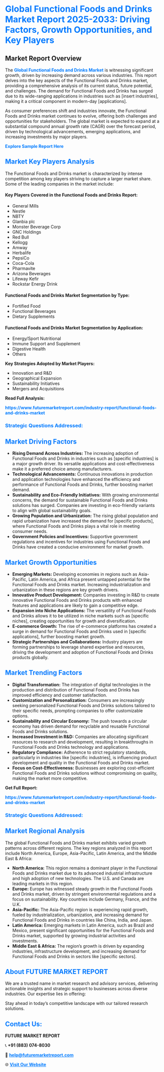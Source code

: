 <h1 style="color: #007BFF;">Global Functional Foods and Drinks Market Report 2025-2033: Driving Factors, Growth Opportunities, and Key Players</h1>

<section id="overview">
<h2>Market Report Overview</h2>
<p>The <a href="https://www.futuremarketreport.com/industry-report/functional-foods-and-drinks-market" style="color: #007BFF; text-decoration: none;"><strong>Global Functional Foods and Drinks Market</strong></a> is witnessing significant growth, driven by increasing demand across various industries. This report delves into the key aspects of the Functional Foods and Drinks market, providing a comprehensive analysis of its current status, future potential, and challenges. The demand for Functional Foods and Drinks has surged due to its wide-ranging applications in industries such as [insert industries], making it a critical component in modern-day [applications].</p>
<p>As consumer preferences shift and industries innovate, the Functional Foods and Drinks market continues to evolve, offering both challenges and opportunities for stakeholders. The global market is expected to expand at a substantial compound annual growth rate (CAGR) over the forecast period, driven by technological advancements, emerging applications, and increasing investments by major players.</p>
</section>

<section id="overview">
<p><a href="https://www.futuremarketreport.com/request-sample/reportId=62954" style="color: #007BFF; text-decoration: none;"><strong>Explore Sample Report Here</strong></a></p>
</section>

<section id="key-players">
<h2 style="color: #007BFF;">Market Key Players Analysis</h2>
<p>The Functional Foods and Drinks market is characterized by intense competition among key players striving to capture a larger market share. Some of the leading companies in the market include:</p>
<h4>Key Players Covered in the Functional Foods and Drinks Report:</h4>
<ul><li>General Mills</li><li>Nestle</li><li>NBTY</li><li>Glanbia plc</li><li>Monster Beverage Corp</li><li>GNC Holdings</li><li>Red Bull</li><li>Kellogg</li><li>Amway</li><li>Herbalife</li><li>PepsiCo</li><li>Coca-Cola</li><li>Pharmavite</li><li>Arizona Beverages</li><li>Lifeway Kefir</li><li>Rockstar Energy Drink</li></ul>
<h4>Functional Foods and Drinks Market Segmentation by Type:</h4>
<ul><li>Fortified Food</li><li>Functional Beverages</li><li>Dietary Supplements</li></ul>

<h4>Functional Foods and Drinks Market Segmentation by Application:</h4>
<ul><li>Energy/Sport Nutritional</li><li>Immune Support and Supplement</li><li>Digestive Health</li><li>Others</li></ul>
<p><strong>Key Strategies Adopted by Market Players:</strong></p>
<ul>
<li>Innovation and R&D</li>
<li>Geographical Expansion</li>
<li>Sustainability Initiatives</li>
<li>Mergers and Acquisitions</li>
</ul>
</section>

<section>
<p><strong>Read Full Analysis: </strong></p><a href="https://www.futuremarketreport.com/industry-report/functional-foods-and-drinks-market" style="color: #007BFF; text-decoration: none;"><strong>https://www.futuremarketreport.com/industry-report/functional-foods-and-drinks-market</strong></a>
<h3 style="color: #007BFF;">Strategic Questions Addressed:</h3>
</section>

<section id="driving-factors">
<h2 style="color: #007BFF;">Market Driving Factors</h2>
<ul>
<li><strong>Rising Demand Across Industries:</strong> The increasing adoption of Functional Foods and Drinks in industries such as [specific industries] is a major growth driver. Its versatile applications and cost-effectiveness make it a preferred choice among manufacturers.</li>
<li><strong>Technological Advancements:</strong> Continuous innovations in production and application technologies have enhanced the efficiency and performance of Functional Foods and Drinks, further boosting market demand.</li>
<li><strong>Sustainability and Eco-Friendly Initiatives:</strong> With growing environmental concerns, the demand for sustainable Functional Foods and Drinks solutions has surged. Companies are investing in eco-friendly variants to align with global sustainability goals.</li>
<li><strong>Growing Population and Urbanization:</strong> The rising global population and rapid urbanization have increased the demand for [specific products], where Functional Foods and Drinks plays a vital role in meeting consumer needs.</li>
<li><strong>Government Policies and Incentives:</strong> Supportive government regulations and incentives for industries using Functional Foods and Drinks have created a conducive environment for market growth.</li>
</ul>
</section>

<section id="growth-opportunities">
<h2 style="color: #007BFF;">Market Growth Opportunities</h2>
<ul>
<li><strong>Emerging Markets:</strong> Developing economies in regions such as Asia-Pacific, Latin America, and Africa present untapped potential for the Functional Foods and Drinks market. Increasing industrialization and urbanization in these regions are key growth drivers.</li>
<li><strong>Innovative Product Development:</strong> Companies investing in R&D to create innovative Functional Foods and Drinks products with enhanced features and applications are likely to gain a competitive edge.</li>
<li><strong>Expansion into Niche Applications:</strong> The versatility of Functional Foods and Drinks allows it to be utilized in niche markets such as [specific niches], creating opportunities for growth and diversification.</li>
<li><strong>E-commerce Growth:</strong> The rise of e-commerce platforms has created a surge in demand for Functional Foods and Drinks used in [specific applications], further boosting market growth.</li>
<li><strong>Strategic Partnerships and Collaborations:</strong> Industry players are forming partnerships to leverage shared expertise and resources, driving the development and adoption of Functional Foods and Drinks products globally.</li>
</ul>
</section>

<section id="trending-factors">
<h2 style="color: #007BFF;">Market Trending Factors</h2>
<ul>
<li><strong>Digital Transformation:</strong> The integration of digital technologies in the production and distribution of Functional Foods and Drinks has improved efficiency and customer satisfaction.</li>
<li><strong>Customization and Personalization:</strong> Consumers are increasingly seeking personalized Functional Foods and Drinks solutions tailored to their specific needs, prompting companies to offer customizable options.</li>
<li><strong>Sustainability and Circular Economy:</strong> The push towards a circular economy has driven demand for recyclable and reusable Functional Foods and Drinks solutions.</li>
<li><strong>Increased Investment in R&D:</strong> Companies are allocating significant resources to research and development, resulting in breakthroughs in Functional Foods and Drinks technology and applications.</li>
<li><strong>Regulatory Compliance:</strong> Adherence to strict regulatory standards, particularly in industries like [specific industries], is influencing product development and quality in the Functional Foods and Drinks market.</li>
<li><strong>Focus on Cost-Effectiveness:</strong> Businesses are exploring cost-efficient Functional Foods and Drinks solutions without compromising on quality, making the market more competitive.</li>
</ul>
</section>

<section>
<p><strong>Get Full Report: </strong></p><a href="https://www.futuremarketreport.com/industry-report/functional-foods-and-drinks-market" style="color: #007BFF; text-decoration: none;"><strong>https://www.futuremarketreport.com/industry-report/functional-foods-and-drinks-market</strong></a>
<h3 style="color: #007BFF;">Strategic Questions Addressed:</h3>
</section>


<section id="regional-analysis">
<h2 style="color: #007BFF;">Market Regional Analysis</h2>
<p>The global Functional Foods and Drinks market exhibits varied growth patterns across different regions. The key regions analyzed in this report include North America, Europe, Asia-Pacific, Latin America, and the Middle East & Africa:</p>
<ul>
<li><strong>North America:</strong> This region remains a dominant player in the Functional Foods and Drinks market due to its advanced industrial infrastructure and high adoption of new technologies. The U.S. and Canada are leading markets in this region.</li>
<li><strong>Europe:</strong> Europe has witnessed steady growth in the Functional Foods and Drinks market, driven by stringent environmental regulations and a focus on sustainability. Key countries include Germany, France, and the U.K.</li>
<li><strong>Asia-Pacific:</strong> The Asia-Pacific region is experiencing rapid growth, fueled by industrialization, urbanization, and increasing demand for Functional Foods and Drinks in countries like China, India, and Japan.</li>
<li><strong>Latin America:</strong> Emerging markets in Latin America, such as Brazil and Mexico, present significant opportunities for the Functional Foods and Drinks market, supported by growing industrial activities and investments.</li>
<li><strong>Middle East & Africa:</strong> The region’s growth is driven by expanding industries, infrastructure development, and increasing demand for Functional Foods and Drinks in sectors like [specific sectors].</li>
</ul>
</section>

<footer>
<h2 style="color: #007BFF;">About FUTURE MARKET REPORT</h2>
<p>We are a trusted name in market research and advisory services, delivering actionable insights and strategic support to businesses across diverse industries. Our expertise lies in offering:</p>

<p>Stay ahead in today’s competitive landscape with our tailored research solutions.</p>

<h2 style="color: #007BFF;">Contact Us:</h2>
<p><strong>FUTURE MARKET REPORT</strong></p>
<p>📞 <strong>+91 (883) 074-8030</strong></p>
<p>📧 <strong><a href="mailto:help@futuremarketreport.com" style="color: #007BFF;">help@futuremarketreport.com</a></strong></p>
<p>🌐 <strong><a href="https://www.futuremarketreport.com/" style="color: #007BFF;">Visit Our Website</a></strong></p>
</footer>